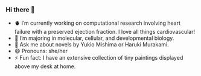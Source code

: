 ### Hi there 👋

- 🫀 I’m currently working on computational research involving heart failure with a preserved ejection fraction. I love all things cardiovascular!
- 🌱 I’m majoring in molecular, cellular, and developmental biology. 
- 💬 Ask me about novels by Yukio Mishima or Haruki Murakami. 
- 😄 Pronouns: she/her
- ⚡ Fun fact: I have an extensive collection of tiny paintings displayed above my desk at home. 
